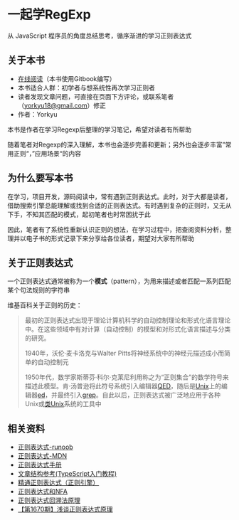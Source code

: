 # 一起学RegExp 

从 JavaScript 程序员的角度总结思考，循序渐进的学习正则表达式

## 关于本书

* [在线阅读](https://nxtech.gitbook.io/regexp/)（本书使用Gitbook编写）
* 本书适合人群：初学者与想系统性再次学习正则者
* 读者发现文章问题，可直接在页面下方评论，或联系笔者（yorkyu18@gmail.com）修正
* 作者：Yorkyu

本书是作者在学习Regexp后整理的学习笔记，希望对读者有所帮助

随着笔者对Regexp的深入理解，本书也会逐步完善和更新；另外也会逐步丰富”常用正则“，”应用场景“的内容

## 为什么要写本书

在学习，项目开发，源码阅读中，常有遇到正则表达式。此时，对于大都是读者，借助搜索引擎总能理解或找到合适的正则表达式。有时遇到复杂的正则时，又无从下手，不知其匹配的模式，起初笔者也时常困扰于此

因此，笔者有了系统性重新认识正则的想法，在学习过程中，把查阅资料分析，整理并以电子书的形式记录下来分享给各位读者，期望对大家有所帮助

## 关于正则表达式

一个正则表达式通常被称为一个**模式**（pattern），为用来描述或者匹配一系列匹配某个句法规则的字符串

维基百科关于正则的历史：

> 最初的正则表达式出现于理论计算机科学的自动控制理论和形式化语言理论中。在这些领域中有对计算（自动控制）的模型和对形式化语言描述与分类的研究。
>
> 1940年，沃伦·麦卡洛克与Walter Pitts将神经系统中的神经元描述成小而简单的自动控制元
>
> 1950年代，数学家斯蒂芬·科尔·克莱尼利用称之为“正则集合”的数学符号来描述此模型。肯·汤普逊将此符号系统引入编辑器[QED](https://zh.wikipedia.org/w/index.php?title=QED_%28%E6%96%87%E5%AD%97%E7%B7%A8%E8%BC%AF%E5%99%A8%29&action=edit&redlink=1)，随后是[Unix](https://zh.wikipedia.org/wiki/Unix)上的编辑器[ed](https://zh.wikipedia.org/w/index.php?title=Ed_%28%E6%96%87%E5%AD%97%E7%B7%A8%E8%BC%AF%E5%99%A8%29&action=edit&redlink=1)，并最终引入[grep](https://zh.wikipedia.org/wiki/Grep)。自此以后，正则表达式被广泛地应用于各种Unix或[类Unix](https://zh.wikipedia.org/wiki/%E7%B1%BBUnix)系统的工具中

## 相关资料

* [正则表达式-runoob](http://www.runoob.com/regexp/regexp-tutorial.html)
* [正则表达式-MDN](https://developer.mozilla.org/zh-CN/docs/Web/JavaScript/Guide/Regular_Expressions)
* [正则表达式手册](https://tool.oschina.net/uploads/apidocs/jquery/regexp.html)
* [文章结构参考\(TypeScript入门教程\)](https://ts.xcatliu.com/introduction)
* [精通正则表达式（正则引擎）](https://www.cnblogs.com/zhuimengdeyuanyuan/archive/2013/02/06/2893240.html)
* [正则表达式和NFA](https://juejin.im/post/5bbab1f5f265da0aa94a2842)
* [正则表达式回溯法原理](https://zhuanlan.zhihu.com/p/27417442)
* [【第1670期】浅谈正则表达式原理](https://mp.weixin.qq.com/s?__biz=MjM5MTA1MjAxMQ==&mid=2651233058&idx=2&sn=eae3df94eac6ae172283342a1f2d5bf0&chksm=bd4942a68a3ecbb048f6c7f1547aa23f3601aa14ae6e2c1812aef7daa9431898caa548346004&mpshare=1&scene=1&srcid=0718u5nHGvGiJQ5KWg22kesS&rd2werd=1#wechat_redirect)




